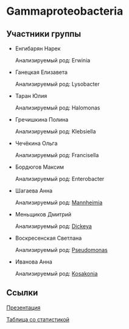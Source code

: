 # Gammaproteobacteria

## Участники группы

+ Енгибарян Нарек

  Анализируемый род: Erwinia
+ Ганецкая Елизавета

  Анализируемый род: Lysobacter
+ Таран Юлия

  Анализируемый род: Halomonas
+ Гречишкина Полина

  Анализируемый род: Klebsiella
+ Чечёкина Ольга

  Анализируемый род: Francisella
+ Бордюгов Максим

  Анализируемый род: Enterobacter
+ Шагаева Анна

  Анализируемый род: [Mannheimia](https://github.com/shaggy99999/hse22_project)
+ Меньщиков Дмитрий

  Анализируемый род: [Dickeya](https://github.com/mrGnost/hse22_project)
+ Воскресенская Светлана

  Анализируемый род: [Pseudomonas](https://github.com/svetlana-voskr/hse22_project)
+ Иванова Анна

  Анализируемый род: [Kosakonia](https://github.com/AnnaIvanovaaa/hse22_project)

## Ссылки

[Презентация]()

[Таблица со статистикой]()
